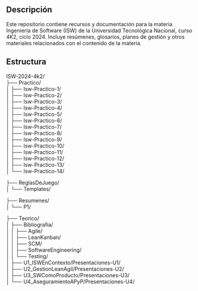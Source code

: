 ## Descripción
Este repositorio contiene recursos y documentación para la materia Ingeniería de Software (ISW) de la Universidad Tecnológica Nacional, curso 4K2, ciclo 2024. Incluye resúmenes, glosarios, planes de gestión y otros materiales relacionados con el contenido de la materia.

## Estructura

ISW-2024-4k2/  
├── Practico/  
│   ├── Isw-Practico-1/  
│   ├── Isw-Practico-2/  
│   ├── Isw-Practico-3/  
│   ├── Isw-Practico-4/  
│   ├── Isw-Practico-5/  
│   ├── Isw-Practico-6/  
│   ├── Isw-Practico-7/  
│   ├── Isw-Practico-8/  
│   ├── Isw-Practico-9/  
│   ├── Isw-Practico-10/  
│   ├── Isw-Practico-11/  
│   ├── Isw-Practico-12/  
│   ├── Isw-Practico-13/  
│   └── Isw-Practico-14/  
  
├── ReglasDeJuego/  
│   └── Templates/  
  
├── Resumenes/  
│   └── P1/  

├── Teorico/  
│   ├── Bibliografia/  
│   │   ├── Agile/  
│   │   ├── LeanKanban/  
│   │   ├── SCM/  
│   │   ├── SoftwareEngineering/  
│   │   └── Testing/  
│   ├── U1_ISWEnContexto/Presentaciones-U1/  
│   ├── U2_GestionLeanAgil/Presentaciones-U2/  
│   ├── U3_SWComoProducto/Presentaciones-U3/  
│   └── U4_AseguramientoAPyP/Presentaciones-U4/  
